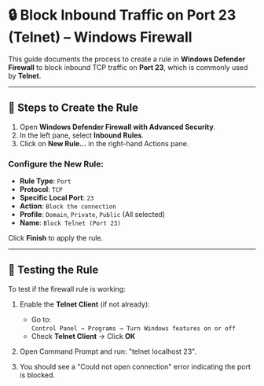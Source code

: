 # 🔒 Block Inbound Traffic on Port 23 (Telnet) – Windows Firewall

This guide documents the process to create a rule in **Windows Defender Firewall** to block inbound TCP traffic on **Port 23**, which is commonly used by **Telnet**.

---

## 🚀 Steps to Create the Rule

1. Open **Windows Defender Firewall with Advanced Security**.
2. In the left pane, select **Inbound Rules**.
3. Click on **New Rule…** in the right-hand Actions pane.

### Configure the New Rule:

- **Rule Type**: `Port`
- **Protocol**: `TCP`
- **Specific Local Port**: `23`
- **Action**: `Block the connection`
- **Profile**: `Domain`, `Private`, `Public` (All selected)
- **Name**: `Block Telnet (Port 23)`

Click **Finish** to apply the rule.

---

## 🧪 Testing the Rule

To test if the firewall rule is working:

1. Enable the **Telnet Client** (if not already):
   - Go to:  
     `Control Panel → Programs → Turn Windows features on or off`
   - Check **Telnet Client** → Click **OK**

2. Open Command Prompt and run: "telnet localhost 23".

3. You should see a "Could not open connection" error indicating the port is blocked.